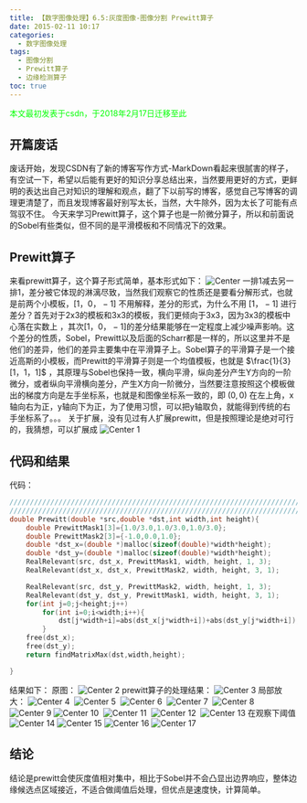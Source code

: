 ```yaml
---
title: 【数字图像处理】6.5:灰度图像-图像分割 Prewitt算子
date: 2015-02-11 10:17
categories:
  - 数字图像处理
tags:
  - 图像分割
  - Prewitt算子
  - 边缘检测算子
toc: true
---
```

<font color="00FF00">本文最初发表于csdn，于2018年2月17日迁移至此</font>
## 开篇废话
废话开始，发现CSDN有了新的博客写作方式-MarkDown看起来很腻害的样子，有空试一下，希望以后能有更好的知识分享总结出来，当然要用更好的方式，更鲜明的表达出自己对知识的理解和观点，翻了下以前写的博客，感觉自己写博客的调理更清楚了，而且发现博客最好别写太长，当然，大牛除外，因为太长了可能有点驾驭不住。
今天来学习Prewitt算子，这个算子也是一阶微分算子，所以和前面说的Sobel有些类似，但不同的是平滑模板和不同情况下的效果。
## Prewitt算子
来看prewitt算子，这个算子形式简单，基本形式如下：
![Center][]
一排1减去另一排1，差分被它体现的淋漓尽致，当然我们观察它的性质还是要看分解形式，也就是前两个小模板，$[1，0，-1]$ 不用解释，差分的形式，为什么不用 $[1，-1]$ 进行差分？首先对于2x3的模板和3x3的模板，我们更倾向于3x3，因为3x3的模板中心落在实数上 ，其次$[1，0，-1]$的差分结果能够在一定程度上减少噪声影响。这个差分的性质，Sobel，Prewitt以及后面的Scharr都是一样的，所以这里并不是他们的差异，他们的差异主要集中在平滑算子上。Sobel算子的平滑算子是一个接近高斯的小模板，而Prewitt的平滑算子则是一个均值模板，也就是 $\frac{1}{3}[1，1，1]$ ，其原理与Sobel也保持一致，横向平滑，纵向差分产生Y方向的一阶微分，或者纵向平滑横向差分，产生X方向一阶微分，当然要注意按照这个模板做出的梯度方向是左手坐标系，也就是和图像坐标系一致的，即 $(0,0)$ 在左上角，x轴向右为正，y轴向下为正，为了使用习惯，可以把y轴取负，就能得到传统的右手坐标系了。。。
关于扩展，没有见过有人扩展prewitt，但是按照理论是绝对可行的，我猜想，可以扩展成
![Center 1][]

## 代码和结果

代码：
```c++
/////////////////////////////////////////////////////////////////////////////////////////////
/////////////////////////////////////////////////////////////////////////////////////////////
double Prewitt(double *src,double *dst,int width,int height){
    double PrewittMask1[3]={1.0/3.0,1.0/3.0,1.0/3.0};
    double PrewittMask2[3]={-1.0,0.0,1.0};
    double *dst_x=(double *)malloc(sizeof(double)*width*height);
    double *dst_y=(double *)malloc(sizeof(double)*width*height);
    RealRelevant(src, dst_x, PrewittMask1, width, height, 1, 3);
    RealRelevant(dst_x, dst_x, PrewittMask2, width, height, 3, 1);

    RealRelevant(src, dst_y, PrewittMask2, width, height, 1, 3);
    RealRelevant(dst_y, dst_y, PrewittMask1, width, height, 3, 1);
    for(int j=0;j<height;j++)
        for(int i=0;i<width;i++){
            dst[j*width+i]=abs(dst_x[j*width+i])+abs(dst_y[j*width+i]);
        }
    free(dst_x);
    free(dst_y);
    return findMatrixMax(dst,width,height);

}
```

结果如下：
原图：
![Center 2][]
prewitt算子的处理结果：
![Center 3][]
局部放大：
![Center 4][] 
![Center 5][] 
![Center 6][] 
![Center 7][] 
![Center 8][] 
![Center 9][]
![Center 10][] 
![Center 11][] 
![Center 12][] 
![Center 13][]
在观察下阈值
![Center 14][]
![Center 15][]
![Center 16][]
![Center 17][]
## 结论
结论是prewitt会使灰度值相对集中，相比于Sobel并不会凸显出边界响应，整体边缘候选点区域接近，不适合做阈值后处理，但优点是速度快，计算简单。




[Center]: DIP-6-5-灰度图像-图像分割-Prewitt算子/20150211092423079.png
[Center 1]: DIP-6-5-灰度图像-图像分割-Prewitt算子/20150211094303908.png
[Center 2]: DIP-6-5-灰度图像-图像分割-Prewitt算子/20150211095529339.png
[Center 3]: DIP-6-5-灰度图像-图像分割-Prewitt算子/20150211095610932.png
[Center 4]: DIP-6-5-灰度图像-图像分割-Prewitt算子/20150211095628965.png
[Center 5]: DIP-6-5-灰度图像-图像分割-Prewitt算子/20150211095634347.png
[Center 6]: DIP-6-5-灰度图像-图像分割-Prewitt算子/20150211095645764.png
[Center 7]: DIP-6-5-灰度图像-图像分割-Prewitt算子/20150211095646874.png
[Center 8]: DIP-6-5-灰度图像-图像分割-Prewitt算子/20150211095658696.png
[Center 9]: DIP-6-5-灰度图像-图像分割-Prewitt算子/20150211095658090.png
[Center 10]: DIP-6-5-灰度图像-图像分割-Prewitt算子/20150211095710053.png
[Center 11]: DIP-6-5-灰度图像-图像分割-Prewitt算子/20150211095716106.png
[Center 12]: DIP-6-5-灰度图像-图像分割-Prewitt算子/20150211095714611.png
[Center 13]: DIP-6-5-灰度图像-图像分割-Prewitt算子/20150211095726792.png
[Center 14]: DIP-6-5-灰度图像-图像分割-Prewitt算子/20150211101039011.png
[Center 15]: DIP-6-5-灰度图像-图像分割-Prewitt算子/20150211101048823.png
[Center 16]: DIP-6-5-灰度图像-图像分割-Prewitt算子/20150211101059119.png
[Center 17]: DIP-6-5-灰度图像-图像分割-Prewitt算子/20150211101107980.png
